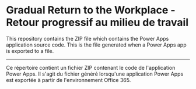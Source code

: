 # Gradual Return to the Workplace - Retour progressif au milieu de travail

This repository contains the ZIP file which contains the Power Apps application source code. This is the file generated when a Power Apps app is exported to a file. 

______

Ce répertoire contient un fichier ZIP contenant le code de l'application Power Apps. Il s'agit du fichier généré lorsqu'une application Power Apps est exportée à partir de l'environnement Office 365.

